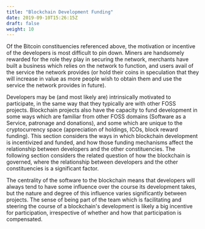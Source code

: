 ```yaml
---
title: "Blockchain Development Funding"
date: 2019-09-10T15:26:15Z
draft: false
weight: 10
---
```



Of the Bitcoin constituencies referenced above, the motivation or incentive of the developers is most difficult to pin down. Miners are handsomely rewarded for the role they play in securing the network, merchants have built a business which relies on the network to function, and users avail of the service the network provides (or hold their coins in speculation that they will increase in value as more people wish to obtain them and use the service the network provides in future). 

Developers may be (and most likely are) intrinsically motivated to participate, in the same way that they typically are with other FOSS projects. Blockchain projects also have the capacity to fund development in some ways which are familiar from other FOSS domains (Software as a Service, patronage and donations), and some which are unique to the cryptocurrency space (appreciation of holdings, ICOs, block reward funding). This section considers the ways in which blockchain development is incentivized and funded, and how those funding mechanisms affect the relationship between developers and the other constituencies. The following section considers the related question of how the blockchain is governed, where the relationship between developers and the other constituencies is a significant factor. 

The centrality of the software to the blockchain means that developers will always tend to have some influence over the course its development takes, but the nature and degree of this influence varies significantly between projects. The sense of being part of the team which is facilitating and steering the course of a blockchain's development is likely a big incentive for participation, irrespective of whether and how that participation is compensated.